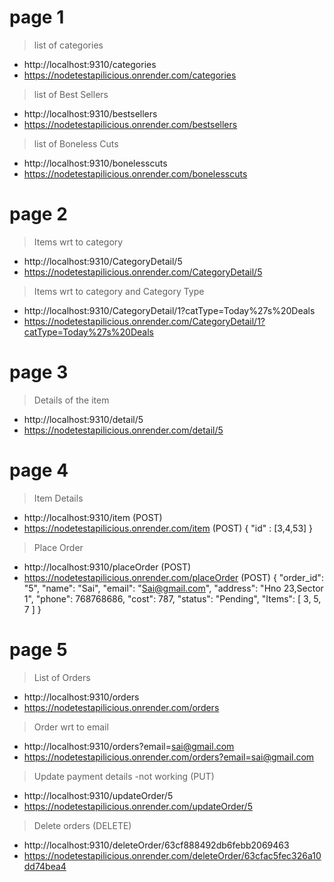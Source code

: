 # page 1

>list of categories
* http://localhost:9310/categories
* https://nodetestapilicious.onrender.com/categories
>list of Best Sellers
* http://localhost:9310/bestsellers
* https://nodetestapilicious.onrender.com/bestsellers
>list of Boneless Cuts
* http://localhost:9310/bonelesscuts
* https://nodetestapilicious.onrender.com/bonelesscuts

# page 2

> Items wrt to category
* http://localhost:9310/CategoryDetail/5
* https://nodetestapilicious.onrender.com/CategoryDetail/5
> Items wrt to category and Category Type
* http://localhost:9310/CategoryDetail/1?catType=Today%27s%20Deals
* https://nodetestapilicious.onrender.com/CategoryDetail/1?catType=Today%27s%20Deals

# page 3
> Details of the item
* http://localhost:9310/detail/5
* https://nodetestapilicious.onrender.com/detail/5


# page 4

>Item Details
* http://localhost:9310/item  (POST)
* https://nodetestapilicious.onrender.com/item (POST)
{
    "id" : [3,4,53]
}

>Place Order
* http://localhost:9310/placeOrder (POST)
* https://nodetestapilicious.onrender.com/placeOrder (POST)
{
        "order_id": "5",
        "name": "Sai",
        "email": "Sai@gmail.com",
        "address": "Hno 23,Sector 1",
        "phone": 768768686,
        "cost": 787,
        "status": "Pending",
        "Items": [
            3,
            5,
            7
        ]
    }

# page 5

>List of Orders
* http://localhost:9310/orders
* https://nodetestapilicious.onrender.com/orders

>Order wrt to email
* http://localhost:9310/orders?email=sai@gmail.com
* https://nodetestapilicious.onrender.com/orders?email=sai@gmail.com

>Update payment details -not working (PUT)
* http://localhost:9310/updateOrder/5
* https://nodetestapilicious.onrender.com/updateOrder/5

>Delete orders (DELETE)
* http://localhost:9310/deleteOrder/63cf888492db6febb2069463
* https://nodetestapilicious.onrender.com/deleteOrder/63cfac5fec326a10dd74bea4
